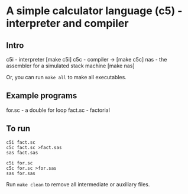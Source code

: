# A simple calculator language (c5) - interpreter and compiler

## Intro

c5i - interpreter [make c5i]
c5c - compiler -> [make c5c]
nas - the assembler for a simulated stack machine [make nas]

Or, you can run `make all` to make all executables.

## Example programs

for.sc - a double for loop
fact.sc - factorial

## To run

```
c5i fact.sc
c5c fact.sc >fact.sas
sas fact.sas

c5i for.sc
c5c for.sc >for.sas
sas for.sas
```

Run `make clean` to remove all intermediate or auxiliary files.
